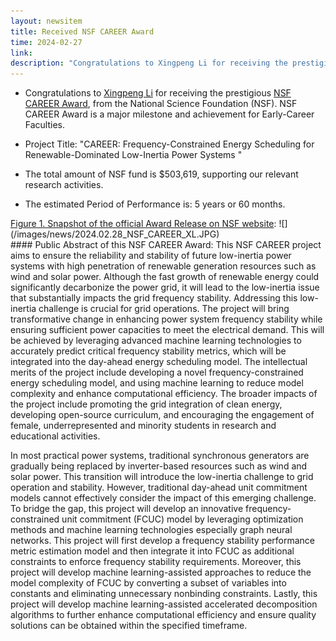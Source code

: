 ```yaml
---
layout: newsitem
title: Received NSF CAREER Award
time: 2024-02-27
link: 
description: "Congratulations to Xingpeng Li for receiving the prestigious NSF CAREER Award, a major milestone and achievement for an Early-Career Faculty. Funding: $503,619, an award over five years."
---
```


* Congratulations to <a href="/people/Xingpeng-Li" class="">Xingpeng Li</a> for receiving the prestigious <a class="" href="https://www.nsf.gov/awardsearch/showAward?AWD_ID=2337598&HistoricalAwards=false" target="_blank">NSF CAREER Award</a>, from the National Science Foundation (NSF). NSF CAREER Award is a major milestone and achievement for Early-Career Faculties.

* Project Title: "CAREER: Frequency-Constrained Energy Scheduling for Renewable-Dominated Low-Inertia Power Systems
"

* The total amount of NSF fund is $503,619, supporting our relevant research activities. 

* The estimated Period of Performance is: 5 years or 60 months.



<div class="spacer"></div>
<div class="spacer"></div>
<a class="" href="https://www.nsf.gov/awardsearch/showAward?AWD_ID=2337598&HistoricalAwards=false" target="_blank">Figure 1. Snapshot of the official Award Release on NSF website</a>:
![](/images/news/2024.02.28_NSF_CAREER_XL.JPG)


<div class="spacer"></div>
<div class="spacer"></div>
#### Public Abstract of this NSF CAREER Award:
This NSF CAREER project aims to ensure the reliability and stability of future low-inertia power systems with high penetration of renewable generation resources such as wind and solar power. Although the fast growth of renewable energy could significantly decarbonize the power grid, it will lead to the low-inertia issue that substantially impacts the grid frequency stability. Addressing this low-inertia challenge is crucial for grid operations. The project will bring transformative change in enhancing power system frequency stability while ensuring sufficient power capacities to meet the electrical demand. This will be achieved by leveraging advanced machine learning technologies to accurately predict critical frequency stability metrics, which will be integrated into the day-ahead energy scheduling model. The intellectual merits of the project include developing a novel frequency-constrained energy scheduling model, and using machine learning to reduce model complexity and enhance computational efficiency. The broader impacts of the project include promoting the grid integration of clean energy, developing open-source curriculum, and encouraging the engagement of female, underrepresented and minority students in research and educational activities.

In most practical power systems, traditional synchronous generators are gradually being replaced by inverter-based resources such as wind and solar power. This transition will introduce the low-inertia challenge to grid operation and stability. However, traditional day-ahead unit commitment models cannot effectively consider the impact of this emerging challenge. To bridge the gap, this project will develop an innovative frequency-constrained unit commitment (FCUC) model by leveraging optimization methods and machine learning technologies especially graph neural networks. This project will first develop a frequency stability performance metric estimation model and then integrate it into FCUC as additional constraints to enforce frequency stability requirements. Moreover, this project will develop machine learning-assisted approaches to reduce the model complexity of FCUC by converting a subset of variables into constants and eliminating unnecessary nonbinding constraints. Lastly, this project will develop machine learning-assisted accelerated decomposition algorithms to further enhance computational efficiency and ensure quality solutions can be obtained within the specified timeframe.

